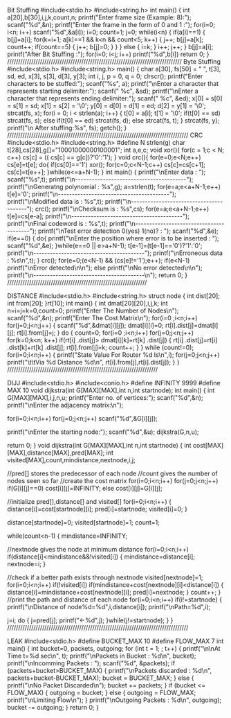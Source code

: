 Bit Stuffing
#include<stdio.h>
#include<string.h>
int main()
{
int a[20],b[30],i,j,k,count,n;
printf("Enter frame size (Example: 8):");
scanf("%d",&n);
printf("Enter the frame in the form of 0 and 1 :");
for(i=0; i<n; i++)
scanf("%d",&a[i]);
i=0;
count=1;
j=0;
while(i<n)
{
if(a[i]==1)
{
b[j]=a[i];
for(k=i+1; a[k]==1 && k<n && count<5; k++)
{
j++;
b[j]=a[k];
count++;
if(count==5)
{
j++;
b[j]=0;
}
}
}
else
{
i=k;
}
i++;
j++;
}
b[j]=a[i];
printf("After Bit Stuffing :");
for(i=0; i<j; i++)
printf("%d",b[i])
return 0;
}
////////////////////////////////////////////////////////////////////////////////
Byte Stuffing
#include<stdio.h>
#include<string.h>
main()
{
char a[30], fs[50] = " ", t[3], sd, ed, x[3], s[3], d[3], y[3];
int i, j, p = 0, q = 0;
clrscr();
printf("Enter characters to be stuffed:");
scanf("%s", a);
printf("\nEnter a character that represents starting delimiter:");
scanf(" %c", &sd);
printf("\nEnter a character that represents ending delimiter:");
scanf(" %c", &ed);
x[0] = s[0] = s[1] = sd;
x[1] = s[2] = '\0';
y[0] = d[0] = d[1] = ed;
d[2] = y[1] = '\0';
strcat(fs, x);
for(i = 0; i < strlen(a); i++)
{
t[0] = a[i];
t[1] = '\0';
if(t[0] == sd)
strcat(fs, s);
else if(t[0] == ed)
strcat(fs, d);
else
strcat(fs, t);
}
strcat(fs, y);
printf("\n After stuffing:%s", fs);
getch();
}
///////////////////////////////////////////////////////////////////////////////////
CRC
#include<stdio.h>
#include<string.h>
#define N strlen(g)
char t[28],cs[28],g[]="10001000000100001";
int a,e,c;
void xor(){
 for(c = 1;c < N; c++)
 cs[c] = (( cs[c] == g[c])?'0':'1');
}
void crc(){
 for(e=0;e<N;e++)
 cs[e]=t[e];
 do{
 if(cs[0]=='1')
 xor();
 for(c=0;c<N-1;c++)
 cs[c]=cs[c+1];
 cs[c]=t[e++];
 }while(e<=a+N-1);
}
int main()
{
 printf("\nEnter data : ");
 scanf("%s",t);
 printf("\n----------------------------------------");
 printf("\nGeneratng polynomial : %s",g);
 a=strlen(t);
 for(e=a;e<a+N-1;e++)
 t[e]='0';
 printf("\n----------------------------------------");
 printf("\nModified data is : %s",t);
 printf("\n----------------------------------------");
 crc();
 printf("\nChecksum is : %s",cs);
 for(e=a;e<a+N-1;e++)
 t[e]=cs[e-a];
 printf("\n----------------------------------------");
 printf("\nFinal codeword is : %s",t);
 printf("\n----------------------------------------");
 printf("\nTest error detection 0(yes) 1(no)? : ");
 scanf("%d",&e);
 if(e==0)
 {
 do{
 printf("\nEnter the position where error is to be inserted : ");
 scanf("%d",&e);
 }while(e==0 || e>a+N-1);
 t[e-1]=(t[e-1]=='0')?'1':'0';
 printf("\n----------------------------------------");
 printf("\nErroneous data : %s\n",t);
 }
 crc();
 for(e=0;(e<N-1) && (cs[e]!='1');e++);
 if(e<N-1)
 printf("\nError detected\n\n");
 else
 printf("\nNo error detected\n\n");
 printf("\n----------------------------------------\n");
 return 0;
}
////////////////////////////////////////////////////////////////

DISTANCE
#include<stdio.h>
#include<string.h>
struct node
{
int dist[20];
int from[20];
}rt[10];
int main()
{
int dmat[20][20],i,j,k;
int n=i=j=k=0,count=0;
printf("Enter The Number of Nodes\n");
scanf("%d",&n);
printf("Enter The Cost Matrix\n");
for(i=0 ;i<n;i++)
for(j=0;j<n;j++)
{
scanf("%d",&dmat[i][j]);
dmat[i][i]=0;
rt[i].dist[j]=dmat[i][j];
rt[i].from[j]=j;
}
do
{
count=0;
for(i=0 ;i<n;i++)
for(j=0;j<n;j++)
for(k=0;k<n; k++)
if(rt[i] .dist[j]> dmat[i][k]+rt[k] .dist[j])
{
rt[i] .dist[j]=rt[i] .dist[k]+rt[k] .dist[j];
rt[i].from[j]=k;
count++;
}
}
while (count!=0);
for(i=0;i<n;i++)
{
printf("State Value For Router %d Is\n",i);
for(j=0;j<n;j++)
printf("\t\tVia %d Distance %d\n", rt[i].from[j],rt[i].dist[j]);
}
}
/////////////////////////////////////////////////////////////////////

DIJJ
#include<stdio.h>
#include<conio.h>
#define INFINITY 9999
#define MAX 10
void dijkstra(int G[MAX][MAX],int n,int startnode);
int main()
{
 int G[MAX][MAX],i,j,n,u;
 printf("Enter no. of vertices:");
 scanf("%d",&n);
 printf("\nEnter the adjacency matrix:\n");

 for(i=0;i<n;i++)
 for(j=0;j<n;j++)
 scanf("%d",&G[i][j]);

 printf("\nEnter the starting node:");
 scanf("%d",&u);
 dijkstra(G,n,u);

 return 0;
}
void dijkstra(int G[MAX][MAX],int n,int startnode)
{
 int cost[MAX][MAX],distance[MAX],pred[MAX];
 int visited[MAX],count,mindistance,nextnode,i,j;

 //pred[] stores the predecessor of each node
 //count gives the number of nodes seen so far
 //create the cost matrix
 for(i=0;i<n;i++)
 for(j=0;j<n;j++)
 if(G[i][j]==0)
 cost[i][j]=INFINITY;
 else
 cost[i][j]=G[i][j];

 //initialize pred[],distance[] and visited[]
 for(i=0;i<n;i++)
 {
 distance[i]=cost[startnode][i];
 pred[i]=startnode;
 visited[i]=0;
 }

 distance[startnode]=0;
 visited[startnode]=1;
 count=1;

 while(count<n-1)
 {
 mindistance=INFINITY;

 //nextnode gives the node at minimum distance
 for(i=0;i<n;i++)
 if(distance[i]<mindistance&&!visited[i])
 {
 mindistance=distance[i];
 nextnode=i;
 }

 //check if a better path exists through nextnode
 visited[nextnode]=1;
 for(i=0;i<n;i++)
 if(!visited[i])
 if(mindistance+cost[nextnode][i]<distance[i])
 {
 distance[i]=mindistance+cost[nextnode][i];
 pred[i]=nextnode;
 }
 count++;
 }
 //print the path and distance of each node
 for(i=0;i<n;i++)
 if(i!=startnode)
 {
 printf("\nDistance of node%d=%d",i,distance[i]);
 printf("\nPath=%d",i);

 j=i;
 do
 {
 j=pred[j];
 printf("<-%d",j);
 }while(j!=startnode);
 }
}
///////////////////////////////////////////////////////////////////////////////////


LEAK
#include<stdio.h>
#define BUCKET_MAX 10
#define FLOW_MAX 7
int main() {
int bucket=0, packets, outgoing;
for (int t = 1; ; t++) {
printf("\n\nAt Time t=%d sec\n", t);
printf("\nPackets in Bucket : %d\n", bucket);
printf("\nIncomming Packets : ");
scanf("%d", &packets);
if (packets+bucket>BUCKET_MAX) {
printf("\nPackets discarded : %d\n", packets+bucket-BUCKET_MAX);
bucket = BUCKET_MAX;
}
else {
printf("\nNo Packet Discarded\n");
bucket += packets;
}
if (bucket <= FLOW_MAX) {
outgoing = bucket;
}
else {
outgoing = FLOW_MAX;
printf("\nLimiting Flow\n");
}
printf("\nOutgoing Packets : %d\n", outgoing);
bucket -= outgoing;
}
return 0;
}
